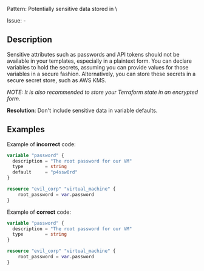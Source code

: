 Pattern: Potentially sensitive data stored in \

Issue: -

## Description

Sensitive attributes such as passwords and API tokens should not be available in your templates, especially in a plaintext form. You can declare variables to hold the secrets, assuming you can provide values for those variables in a secure fashion. Alternatively, you can store these secrets in a secure secret store, such as AWS KMS.

*NOTE: It is also recommended to store your Terraform state in an encrypted form.*

**Resolution**: Don't include sensitive data in variable defaults.

## Examples

Example of **incorrect** code:

```terraform
variable "password" {
  description = "The root password for our VM"
  type        = string
  default     = "p4ssw0rd"
}

resource "evil_corp" "virtual_machine" {
	root_password = var.password
}
```

Example of **correct** code:

```terraform
variable "password" {
  description = "The root password for our VM"
  type        = string
}

resource "evil_corp" "virtual_machine" {
	root_password = var.password
}
```